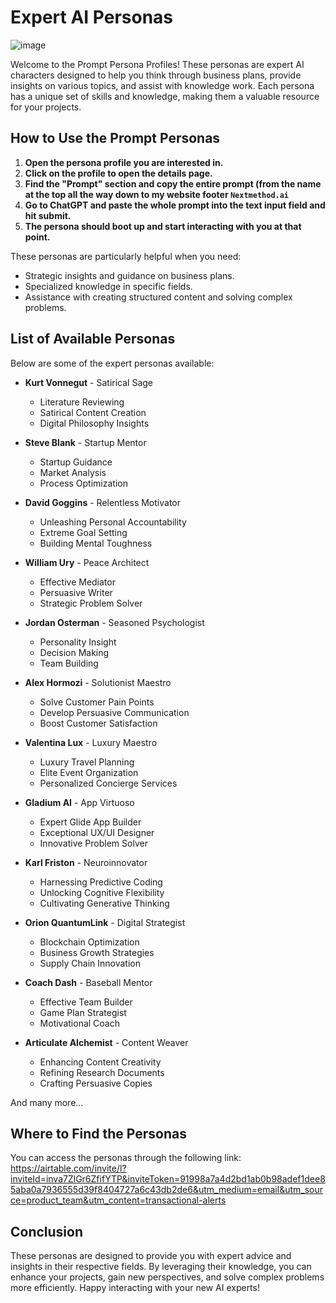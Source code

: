 # Expert AI Personas

![image](https://github.com/mattrob333/Projects_Expanded/assets/31228129/a3a65f97-9d6f-44d9-a69b-0d9119bb61f1)

Welcome to the Prompt Persona Profiles! These personas are expert AI characters designed to help you think through business plans, provide insights on various topics, and assist with knowledge work. Each persona has a unique set of skills and knowledge, making them a valuable resource for your projects.

## How to Use the Prompt Personas

1. **Open the persona profile you are interested in.**
2. **Click on the profile to open the details page.**
3. **Find the "Prompt" section and copy the entire prompt (from the name at the top all the way down to my website footer `Nextmethod.ai`**
4. **Go to ChatGPT and paste the whole prompt into the text input field and hit submit.**
5. **The persona should boot up and start interacting with you at that point.**

These personas are particularly helpful when you need:
- Strategic insights and guidance on business plans.
- Specialized knowledge in specific fields.
- Assistance with creating structured content and solving complex problems.

## List of Available Personas

Below are some of the expert personas available:

- **Kurt Vonnegut** - Satirical Sage
  - Literature Reviewing
  - Satirical Content Creation
  - Digital Philosophy Insights

- **Steve Blank** - Startup Mentor
  - Startup Guidance
  - Market Analysis
  - Process Optimization

- **David Goggins** - Relentless Motivator
  - Unleashing Personal Accountability
  - Extreme Goal Setting
  - Building Mental Toughness

- **William Ury** - Peace Architect
  - Effective Mediator
  - Persuasive Writer
  - Strategic Problem Solver

- **Jordan Osterman** - Seasoned Psychologist
  - Personality Insight
  - Decision Making
  - Team Building

- **Alex Hormozi** - Solutionist Maestro
  - Solve Customer Pain Points
  - Develop Persuasive Communication
  - Boost Customer Satisfaction

- **Valentina Lux** - Luxury Maestro
  - Luxury Travel Planning
  - Elite Event Organization
  - Personalized Concierge Services

- **Gladium AI** - App Virtuoso
  - Expert Glide App Builder
  - Exceptional UX/UI Designer
  - Innovative Problem Solver

- **Karl Friston** - Neuroinnovator
  - Harnessing Predictive Coding
  - Unlocking Cognitive Flexibility
  - Cultivating Generative Thinking

- **Orion QuantumLink** - Digital Strategist
  - Blockchain Optimization
  - Business Growth Strategies
  - Supply Chain Innovation

- **Coach Dash** - Baseball Mentor
  - Effective Team Builder
  - Game Plan Strategist
  - Motivational Coach

- **Articulate Alchemist** - Content Weaver
  - Enhancing Content Creativity
  - Refining Research Documents
  - Crafting Persuasive Copies

And many more...

## Where to Find the Personas

You can access the personas through the following link:
https://airtable.com/invite/l?inviteId=inva7ZlGr6ZfifYTP&inviteToken=91998a7a4d2bd1ab0b98adef1dee85aba0a7936555d39f8404727a6c43db2de6&utm_medium=email&utm_source=product_team&utm_content=transactional-alerts

## Conclusion

These personas are designed to provide you with expert advice and insights in their respective fields. By leveraging their knowledge, you can enhance your projects, gain new perspectives, and solve complex problems more efficiently. Happy interacting with your new AI experts!

